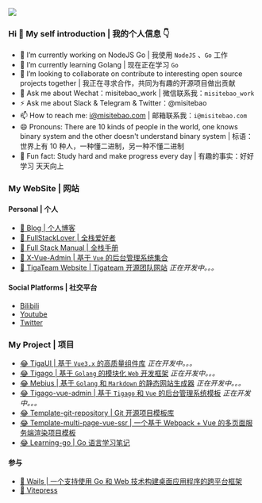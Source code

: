 ![](https://cdn.jsdelivr.net/gh/misitebao/misitebao@master/img/top_logo.png)

### Hi 👋 My self introduction | 我的个人信息 👇

- 🔭 I’m currently working on NodeJS Go | 我使用 `NodeJS` 、`Go` 工作
- 🌱 I’m currently learning Golang | 现在正在学习 `Go`
- 👯 I’m looking to collaborate on contribute to interesting open source projects together | 我正在寻求合作，共同为有趣的开源项目做出贡献
- 💬 Ask me about Wechat：misitebao_work | 微信联系我：`misitebao_work`
- ⚡ Ask me about Slack & Telegram & Twitter：@misitebao
- 📫 How to reach me: i@misitebao.com | 邮箱联系我：`i@misitebao.com`
- 😄 Pronouns: There are 10 kinds of people in the world, one knows binary system and the other doesn't understand binary system | 标语：世界上有 10​​ 种人，一种懂二进制，另一种不懂二进制
- 🍊 Fun fact: Study hard and make progress every day | 有趣的事实：好好学习 天天向上

<!-- - 🤔 Hasakei -->

### My WebSite | 网站

#### Personal | 个人

- [🤔 Blog | 个人博客](https://blog.misitebao.com)
- [🤔 FullStackLover | 全栈爱好者](https://fullstacklover.com)
- [🤔 Full Stack Manual | 全栈手册](https://manual.fullstacklover.com/)
- [🤔 X-Vue-Admin | 基于 `Vue` 的后台管理系统集合](http://x-vue-admin.com/)
- [🤔 TigaTeam Website | Tigateam 开源团队网站](http://tigateam.org) _正在开发中。。。_

#### Social Platforms | 社交平台

- [Bilibili](https://space.bilibili.com/97480642/)
- [Youtube](https://www.youtube.com/channel/UCGlgW9t0HnKDlkcS1dH7X3g)
- [Twitter](https://twitter.com/misitebao)

### My Project | 项目

- [😂 TigaUI | 基于 `Vue3.x` 的高质量组件库](https://tigaui.tigateam.com/) _正在开发中。。。_
- [😂 Tigago | 基于 `Golang` 的模块化 `Web` 开发框架](https://tigago.tigateam.com/) _正在开发中。。。_
- [😂 Mebius | 基于 `Golang` 和 `Markdown` 的静态网站生成器](https://mebius.tigateam.com/) _正在开发中。。。_
- [😂 Tigago-vue-admin | 基于 `Tigago` 和 `Vue` 的后台管理系统模板](https://tigago-vue-admin.tigateam.com/) _正在开发中。。。_
- [😂 Template-git-repository | Git 开源项目模板库](https://github.com/misitebao/template-git-repository)
- [😂 Template-multi-page-vue-ssr | 一个基于 Webpack + Vue 的多页面服务端渲染项目模板](https://github.com/misitebao/template-multi-page-vue-ssr)
- [😂 Learning-go | Go 语言学习笔记](https://github.com/misitebao/learning-go)

#### 参与

- [🤗 Wails | 一个支持使用 Go 和 Web 技术构建桌面应用程序的跨平台框架](https://wails.app/)
- [🤗 Vitepress](https://vitepress.vuejs.org/)

<!-- ### My Github | 我的Github -->

<!-- ![](https://github-readme-stats.vercel.app/api?username=misitebao&show_icons=true) -->
<!--

### My Repo | 开源仓库

[![ReadMe Card](https://github-readme-stats.vercel.app/api/pin/?username=gogf&repo=gf)](https://github.com/gogf/gf)

[![ReadMe Card](https://github-readme-stats.vercel.app/api/pin/?username=misitebao&repo=template-multi-page-vue-ssr)](https://github.com/misitebao/template-multi-page-vue-ssr)

[![ReadMe Card](https://github-readme-stats.vercel.app/api/pin/?username=misitebao&repo=full-stack-manual)](https://github.com/misitebao/full-stack-manual)

[![ReadMe Card](https://github-readme-stats.vercel.app/api/pin/?username=misitebao&repo=quality-repository)](https://github.com/misitebao/quality-repository) -->
